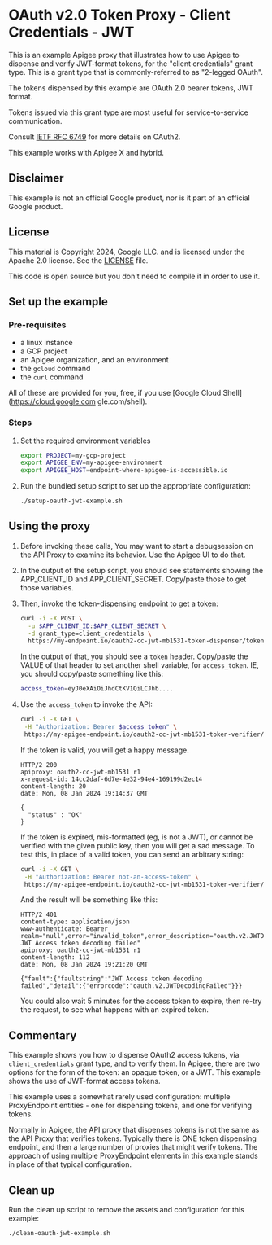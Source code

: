 # OAuth v2.0 Token Proxy - Client Credentials - JWT

This is an example Apigee proxy that illustrates how to use Apigee to dispense
and verify JWT-format tokens, for the "client credentials" grant type. This is a
grant type that is commonly-referred to as "2-legged OAuth".

The tokens dispensed by this example are OAuth 2.0 bearer tokens, JWT format.

Tokens issued via this grant type are most useful for service-to-service communication.

Consult [IETF RFC 6749](https://www.rfc-editor.org/rfc/rfc6749) for more details on OAuth2.

This example works with Apigee X and hybrid.


## Disclaimer

This example is not an official Google product, nor is it part of an official Google product.

## License

This material is Copyright 2024, Google LLC.
and is licensed under the Apache 2.0 license. See the [LICENSE](LICENSE) file.

This code is open source but you don't need to compile it in order to use it.


## Set up the example

### Pre-requisites

- a linux instance
- a GCP project
- an Apigee organization, and an environment
- the `gcloud` command
- the `curl` command

All of these are provided for you, free, if you use [Google Cloud Shell](https://cloud.google.com gle.com/shell).

### Steps

1. Set the required environment variables
   ```sh
   export PROJECT=my-gcp-project
   export APIGEE_ENV=my-apigee-environment
   export APIGEE_HOST=endpoint-where-apigee-is-accessible.io
   ```

2. Run the bundled setup script to set up the appropriate configuration:
   ```sh
   ./setup-oauth-jwt-example.sh
   ```

## Using the proxy

1. Before invoking these calls, You may want to start a debugsession on the API
   Proxy to examine its behavior.  Use the Apigee UI to do that.

2. In the output of the setup script, you should see statements showing the
   APP\_CLIENT\_ID and APP\_CLIENT\_SECRET. Copy/paste those to get those
   variables.


3. Then, invoke the token-dispensing endpoint to get a token:
   ```sh
   curl -i -X POST \
     -u $APP_CLIENT_ID:$APP_CLIENT_SECRET \
     -d grant_type=client_credentials \
     https://my-endpoint.io/oauth2-cc-jwt-mb1531-token-dispenser/token
   ```

   In the output of that, you should see a `token` header.  Copy/paste the VALUE of that header to set
   another shell variable, for `access_token`. IE, you should copy/paste something like this:
   ```sh
   access_token=eyJ0eXAiOiJhdCtKV1QiLCJhb....
   ```

4. Use the `access_token` to invoke the API:

   ```sh
   curl -i -X GET \
    -H "Authorization: Bearer $access_token" \
    https://my-apigee-endpoint.io/oauth2-cc-jwt-mb1531-token-verifier/check
   ```

   If the token is valid, you will get a happy message.
   ```
   HTTP/2 200
   apiproxy: oauth2-cc-jwt-mb1531 r1
   x-request-id: 14cc2daf-6d7e-4e32-94e4-169199d2ec14
   content-length: 20
   date: Mon, 08 Jan 2024 19:14:37 GMT

   {
     "status" : "OK"
   }
   ```

   If the token is expired, mis-formatted (eg, is not a JWT), or cannot be
   verified with the given public key, then you will get a sad message.  To test
   this, in place of a valid token, you can send an arbitrary string:

   ```sh
   curl -i -X GET \
    -H "Authorization: Bearer not-an-access-token" \
    https://my-apigee-endpoint.io/oauth2-cc-jwt-mb1531-token-verifier/check
   ```

   And the result will be something like this:
   ```
   HTTP/2 401
   content-type: application/json
   www-authenticate: Bearer realm="null",error="invalid_token",error_description="oauth.v2.JWTDecodingFailed: JWT Access token decoding failed"
   apiproxy: oauth2-cc-jwt-mb1531 r1
   content-length: 112
   date: Mon, 08 Jan 2024 19:21:20 GMT

   {"fault":{"faultstring":"JWT Access token decoding failed","detail":{"errorcode":"oauth.v2.JWTDecodingFailed"}}}
   ```

   You could also wait 5 minutes for the access token to expire, then re-try the
   request, to see what happens with an expired token.


## Commentary

This example shows you how to dispense OAuth2 access tokens, via
`client_credentials` grant type, and to verify them. In Apigee, there are two
options for the form of the token: an opaque token, or a JWT. This example shows
the use of JWT-format access tokens.

This example uses a somewhat rarely used configuration: multiple ProxyEndpoint
entities - one for dispensing tokens, and one for verifying tokens.

Normally in Apigee, the API proxy that dispenses tokens is not the same as the
API Proxy that verifies tokens. Typically there is ONE token dispensing
endpoint, and then a large number of proxies that might verify tokens. The
approach of using multiple ProxyEndpoint elements in this example stands in
place of that typical configuration.


## Clean up

Run the clean up script to remove the assets and configuration for this example:
```sh
./clean-oauth-jwt-example.sh
```
